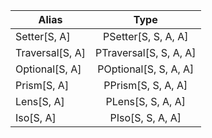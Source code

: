 |       Alias     |         Type          |
| --------------- |:----------------------:|
| Setter[S, A]    | PSetter[S, S, A, A]    |
| Traversal[S, A] | PTraversal[S, S, A, A] |
| Optional[S, A]  | POptional[S, S, A, A]  |
| Prism[S, A]     | PPrism[S, S, A, A]     |
| Lens[S, A]      | PLens[S, S, A, A]      |
| Iso[S, A]       | PIso[S, S, A, A]       |